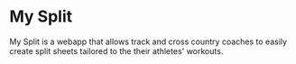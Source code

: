 # My Split

My Split is a webapp that allows track and cross country coaches to easily create
split sheets tailored to the their athletes' workouts.
